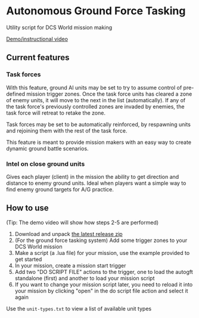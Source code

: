 # Autonomous Ground Force Tasking
Utility script for DCS World mission making

[Demo/instructional video](https://www.youtube.com/watch?v=bmTS60qrF5g)

## Current features

### Task forces
With this feature, ground AI units may be set to try to assume control of pre-defined mission trigger zones. Once the task force units has cleared a zone of enemy units, it will move to the next in the list (automatically). If any of the task force's previously controlled zones are invaded by enemies, the task force will retreat to retake the zone.

Task forces may be set to be automatically reinforced, by respawning units and rejoining them with the rest of the task force.

This feature is meant to provide mission makers with an easy way to create dynamic ground battle scenarios.

### Intel on close ground units
Gives each player (client) in the mission the ability to get direction and distance to enemy ground units. Ideal when players want a simple way to find enemy ground targets for A/G practice.

## How to use
(Tip: The demo video will show how steps 2-5 are performed)

1. Download and unpack [the latest release zip](https://github.com/birgersp/dcs-autogft/releases)
2. (For the ground force tasking system) Add some trigger zones to your DCS World mission
3. Make a script (a .lua file) for your mission, use the example provided to get started
4. In your mission, create a mission start trigger
5. Add two "DO SCRIPT FILE" actions to the trigger, one to load the autogft standalone (first) and another to load your mission script
6. If you want to change your mission script later, you need to reload it into your mission by clicking "open" in the do script file action and select it again

Use the `unit-types.txt` to view a list of available unit types
